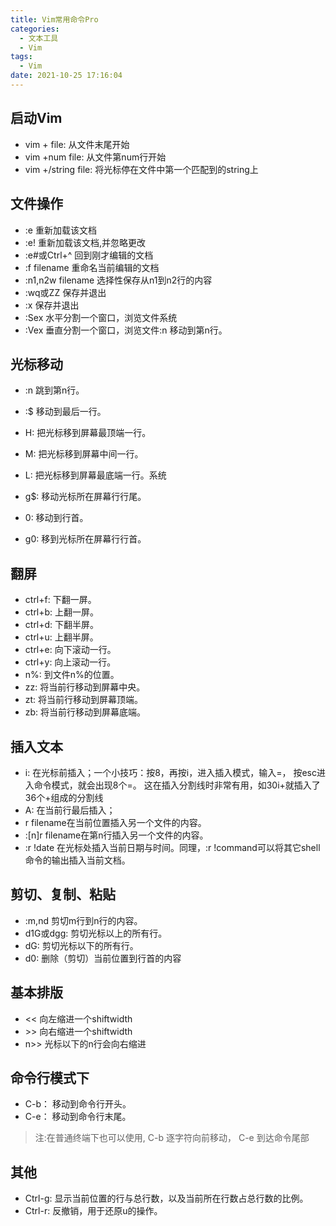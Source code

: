 ```yaml
---
title: Vim常用命令Pro
categories:
  - 文本工具
  - Vim
tags:
  - Vim
date: 2021-10-25 17:16:04
---
```


## 启动Vim
- vim + file: 从文件末尾开始
- vim +num file: 从文件第num行开始
- vim +/string file: 将光标停在文件中第一个匹配到的string上

## 文件操作
- :e 重新加载该文档
- :e! 重新加载该文档,并忽略更改
- :e#或Ctrl+^  回到刚才编辑的文档
- :f filename 重命名当前编辑的文档
- :n1,n2w filename 选择性保存从n1到n2行的内容
- :wq或ZZ 保存并退出
- :x 保存并退出
- :Sex 水平分割一个窗口，浏览文件系统
- :Vex 垂直分割一个窗口，浏览文件:n 移动到第n行。

## 光标移动
- :n 跳到第n行。
- :$ 移动到最后一行。
- H: 把光标移到屏幕最顶端一行。
- M: 把光标移到屏幕中间一行。
- L: 把光标移到屏幕最底端一行。系统

- g$: 移动光标所在屏幕行行尾。
- 0: 移动到行首。
- g0: 移到光标所在屏幕行行首。

## 翻屏
- ctrl+f: 下翻一屏。
- ctrl+b: 上翻一屏。
- ctrl+d: 下翻半屏。
- ctrl+u: 上翻半屏。
- ctrl+e: 向下滚动一行。
- ctrl+y: 向上滚动一行。
- n%: 到文件n%的位置。
- zz: 将当前行移动到屏幕中央。
- zt: 将当前行移动到屏幕顶端。
- zb: 将当前行移动到屏幕底端。

## 插入文本
- i: 在光标前插入；一个小技巧：按8，再按i，进入插入模式，输入=， 按esc进入命令模式，就会出现8个=。 这在插入分割线时非常有用，如30i+就插入了36个+组成的分割线
- A: 在当前行最后插入；
- r filename在当前位置插入另一个文件的内容。
- :[n]r filename在第n行插入另一个文件的内容。
- :r !date 在光标处插入当前日期与时间。同理，:r !command可以将其它shell命令的输出插入当前文档。

## 剪切、复制、粘贴
- :m,nd 剪切m行到n行的内容。
- d1G或dgg: 剪切光标以上的所有行。
- dG: 剪切光标以下的所有行。
- d0: 删除（剪切）当前位置到行首的内容

## 基本排版
- << 向左缩进一个shiftwidth
- \>> 向右缩进一个shiftwidth
- n>> 光标以下的n行会向右缩进

## 命令行模式下
- C-b： 移动到命令行开头。
- C-e： 移动到命令行末尾。

> 注:在普通终端下也可以使用, C-b 逐字符向前移动， C-e 到达命令尾部

## 其他
- Ctrl-g: 显示当前位置的行与总行数，以及当前所在行数占总行数的比例。
- Ctrl-r: 反撤销，用于还原u的操作。
